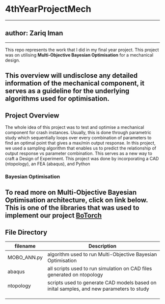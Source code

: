 # 4thYearProjectMech
***
## author: Zariq Iman
---
This repo represents the work that I did in my final year project.
This project was on utilising **Multi-Objective Bayesian Optimisation** for a mechanical design.

This overview will undisclose any detailed information of the mechanical component, it serves as a guideline for the underlying algorithms used for optimisation.
---
## Project Overview
The whole idea of this project was to test and optimise a mechanical component for crash instances. Usually, this is done through parametric study which sequentially loops over every combination of parameters to find an optimal point that gives a max/min output response. In this project, we used a sampling algorithm that enables us to predict the relationship of output response vs parameter combination. This serves as a new way to craft a Design of Experiment.
This project was done by incorporating a CAD (ntopology), an FEA (abaqus), and Python

### Bayesian Optimisation
To read more on Multi-Objective Bayesian Optimisation architecture, click on link below. This is one of the libraries that was used to implement our project
[BoTorch](https://botorch.org/docs/multi_objective "BoTorch Documentation")
---
## File Directory
|filename|Description|
|---|---|
|MOBO_ANN.py|algorithm used to run Multi-Objective Bayesian Optimisation|
|abaqus|all scripts used to run simulation on CAD files generated on ntopology|
|ntopology|scripts used to generate CAD models based on inital samples, and new parameters to study|
|||
|||
|||


